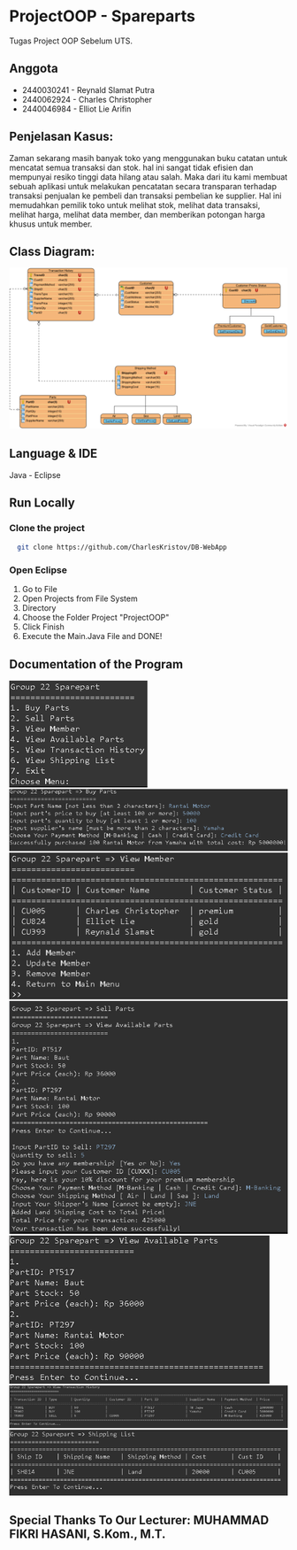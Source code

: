 # ProjectOOP - Spareparts
Tugas Project OOP Sebelum UTS.

## Anggota
- 2440030241 - Reynald Slamat Putra
- 2440062924 - Charles Christopher
- 2440046984 - Elliot Lie Arifin

## Penjelasan Kasus: 
Zaman sekarang masih banyak toko yang menggunakan buku catatan untuk mencatat semua transaksi dan stok. hal ini sangat tidak efisien dan mempunyai resiko tinggi data hilang atau salah. Maka dari itu kami membuat sebuah aplikasi untuk melakukan pencatatan secara transparan terhadap transaksi penjualan ke pembeli dan transaksi pembelian ke supplier. Hal ini memudahkan pemilik toko untuk melihat stok, melihat data transaksi, melihat harga, melihat data member, dan memberikan potongan harga khusus untuk member.

## Class Diagram:
![](./assets/Diagram-LEC-Project.png)

## Language & IDE
Java - Eclipse

## Run Locally
### Clone the project

```bash
  git clone https://github.com/CharlesKristov/DB-WebApp
```
### Open Eclipse
1. Go to File
2. Open Projects from File System
3. Directory
4. Choose the Folder Project "ProjectOOP"
5. Click Finish
6. Execute the Main.Java File and DONE!

## Documentation of the Program
![](./assets/Menu.png)
![](./assets/BuyPart.png)
![](./assets/Member.png)
![](./assets/SellPart.png)
![](./assets/ViewPart.png)
![](./assets/ViewTransHistory.png)
![](./assets/ViewShip.png)

## Special Thanks To Our Lecturer: MUHAMMAD FIKRI HASANI, S.Kom., M.T.
